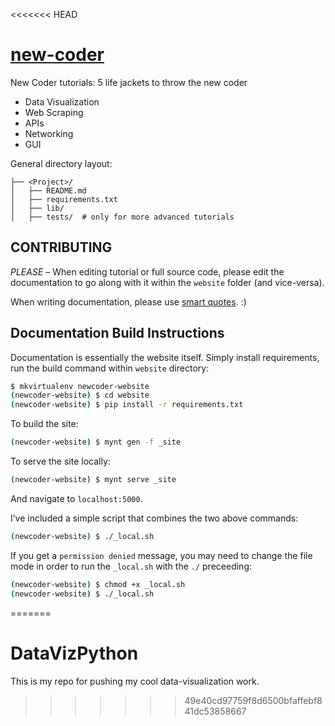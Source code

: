 <<<<<<< HEAD
# [new-coder](http://newcoder.io)

New Coder tutorials: 5 life jackets to throw the new coder

* Data Visualization
* Web Scraping
* APIs
* Networking
* GUI

General directory layout:

	├── <Project>/
	│   ├── README.md
	│   ├── requirements.txt
	│   ├── lib/
	│   ├── tests/  # only for more advanced tutorials

## CONTRIBUTING


*PLEASE* – When editing tutorial or full source code, please edit the documentation to go along with it within the `website` folder (and vice-versa).

When writing documentation, please use [smart quotes](http://en.wikipedia.org/wiki/Quotation_mark_glyphs). :)


## Documentation Build Instructions

Documentation is essentially the website itself.  Simply install requirements, run the build command within `website` directory:


```bash
$ mkvirtualenv newcoder-website
(newcoder-website) $ cd website
(newcoder-website) $ pip install -r requirements.txt
```

To build the site:

```bash
(newcoder-website) $ mynt gen -f _site
```

To serve the site locally:

```bash
(newcoder-website) $ mynt serve _site
```

And navigate to `localhost:5000`.

I’ve included a simple script that combines the two above commands:

```bash
(newcoder-website) $ ./_local.sh
```

If you get a `permission denied` message, you may need to change the file mode in order to run the `_local.sh` with the `./` preceeding:

```bash
(newcoder-website) $ chmod +x _local.sh
(newcoder-website) $ ./_local.sh
```
=======
# DataVizPython
This is my repo for pushing my cool data-visualization work.
>>>>>>> 49e40cd97759f8d6500bfaffebf841dc53858667
